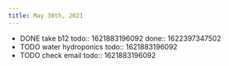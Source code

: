 ```yaml
---
title: May 30th, 2021
---
```


- DONE take b12
  todo:: 1621883196092
  done:: 1622397347502
- TODO water hydroponics
  todo:: 1621883196092
- TODO check email
  todo:: 1621883196092